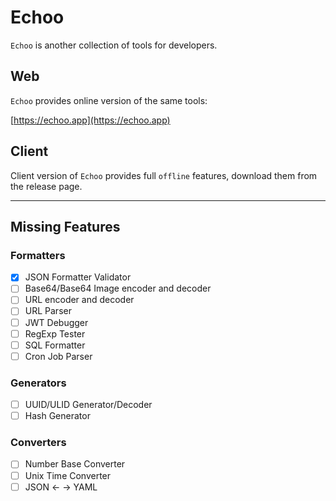 # Echoo

`Echoo` is another collection of tools for developers. 

## Web

`Echoo` provides online version of the same tools: 

[https://echoo.app](https://echoo.app)

## Client

Client version of `Echoo` provides full `offline` features, download them from the release page.

-----

## Missing Features

### Formatters

- [x] JSON Formatter Validator
- [ ] Base64/Base64 Image encoder and decoder
- [ ] URL encoder and decoder
- [ ] URL Parser
- [ ] JWT Debugger
- [ ] RegExp Tester
- [ ] SQL Formatter
- [ ] Cron Job Parser

### Generators 

- [ ] UUID/ULID Generator/Decoder
- [ ] Hash Generator

### Converters

- [ ] Number Base Converter
- [ ] Unix Time Converter
- [ ] JSON <- -> YAML